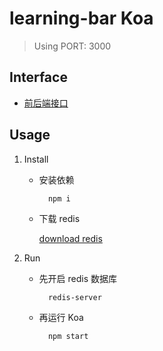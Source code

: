 # learning-bar Koa

> Using PORT: 3000

## Interface

- [前后端接口](./src/interface.md)

## Usage

1. Install

	- 安装依赖				
		
			npm i

	- 下载 redis

		[download redis](https://redis.io/)

2. Run

	- 先开启 redis 数据库

			redis-server

	- 再运行 Koa

			npm start